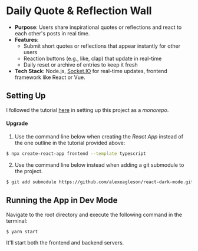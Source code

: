 # Daily Quote & Reflection Wall
- **Purpose**: Users share inspirational quotes or reflections and react to each other's posts in real time.
- **Features**:
    - Submit short quotes or reflections that appear instantly for other users
    - Reaction buttons (e.g., like, clap) that update in real-time
    - Daily reset or archive of entries to keep it fresh
- **Tech Stack**: Node.js, [Socket.IO](https://socket.io) for real-time updates, frontend framework like React or Vue. 

## Setting Up

I followed the tutorial [here](https://github.com/chandan-satyanarayan/monorepo-example/tree/patch-1) in setting up this project as a _monorepo_.

#### Upgrade

1. Use the command line below when creating the _React App_ instead of the one outline in the tutorial provided above:

``` bash
$ npx create-react-app frontend --template typescript
```

2. Use the command line below instead when adding a git submodule to the project.

``` bash
$ git add submodule https://github.com/alexeagleson/react-dark-mode.git
```

## Running the App in Dev Mode

Navigate to the root directory and execute the following command in the terminal:

``` bash
$ yarn start
```

It'll start both the frontend and backend servers.